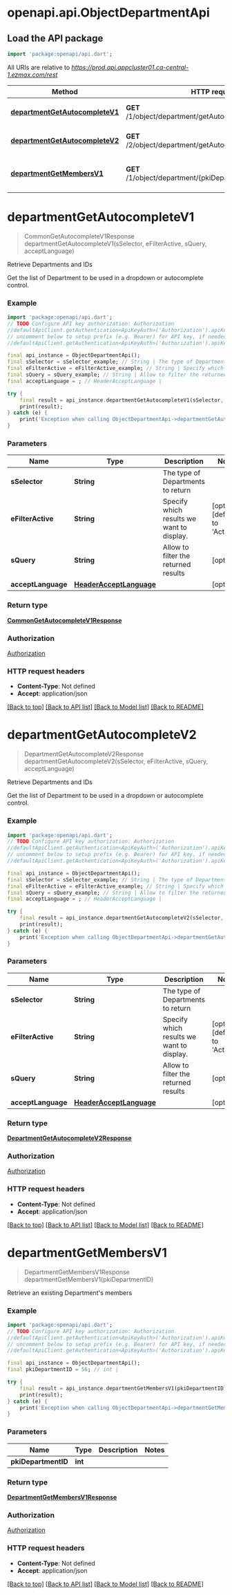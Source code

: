 # openapi.api.ObjectDepartmentApi

## Load the API package
```dart
import 'package:openapi/api.dart';
```

All URIs are relative to *https://prod.api.appcluster01.ca-central-1.ezmax.com/rest*

Method | HTTP request | Description
------------- | ------------- | -------------
[**departmentGetAutocompleteV1**](ObjectDepartmentApi.md#departmentgetautocompletev1) | **GET** /1/object/department/getAutocomplete/{sSelector} | Retrieve Departments and IDs
[**departmentGetAutocompleteV2**](ObjectDepartmentApi.md#departmentgetautocompletev2) | **GET** /2/object/department/getAutocomplete/{sSelector} | Retrieve Departments and IDs
[**departmentGetMembersV1**](ObjectDepartmentApi.md#departmentgetmembersv1) | **GET** /1/object/department/{pkiDepartmentID}/getMembers | Retrieve an existing Department's members


# **departmentGetAutocompleteV1**
> CommonGetAutocompleteV1Response departmentGetAutocompleteV1(sSelector, eFilterActive, sQuery, acceptLanguage)

Retrieve Departments and IDs

Get the list of Department to be used in a dropdown or autocomplete control.

### Example
```dart
import 'package:openapi/api.dart';
// TODO Configure API key authorization: Authorization
//defaultApiClient.getAuthentication<ApiKeyAuth>('Authorization').apiKey = 'YOUR_API_KEY';
// uncomment below to setup prefix (e.g. Bearer) for API key, if needed
//defaultApiClient.getAuthentication<ApiKeyAuth>('Authorization').apiKeyPrefix = 'Bearer';

final api_instance = ObjectDepartmentApi();
final sSelector = sSelector_example; // String | The type of Departments to return
final eFilterActive = eFilterActive_example; // String | Specify which results we want to display.
final sQuery = sQuery_example; // String | Allow to filter the returned results
final acceptLanguage = ; // HeaderAcceptLanguage | 

try {
    final result = api_instance.departmentGetAutocompleteV1(sSelector, eFilterActive, sQuery, acceptLanguage);
    print(result);
} catch (e) {
    print('Exception when calling ObjectDepartmentApi->departmentGetAutocompleteV1: $e\n');
}
```

### Parameters

Name | Type | Description  | Notes
------------- | ------------- | ------------- | -------------
 **sSelector** | **String**| The type of Departments to return | 
 **eFilterActive** | **String**| Specify which results we want to display. | [optional] [default to 'Active']
 **sQuery** | **String**| Allow to filter the returned results | [optional] 
 **acceptLanguage** | [**HeaderAcceptLanguage**](.md)|  | [optional] 

### Return type

[**CommonGetAutocompleteV1Response**](CommonGetAutocompleteV1Response.md)

### Authorization

[Authorization](../README.md#Authorization)

### HTTP request headers

 - **Content-Type**: Not defined
 - **Accept**: application/json

[[Back to top]](#) [[Back to API list]](../README.md#documentation-for-api-endpoints) [[Back to Model list]](../README.md#documentation-for-models) [[Back to README]](../README.md)

# **departmentGetAutocompleteV2**
> DepartmentGetAutocompleteV2Response departmentGetAutocompleteV2(sSelector, eFilterActive, sQuery, acceptLanguage)

Retrieve Departments and IDs

Get the list of Department to be used in a dropdown or autocomplete control.

### Example
```dart
import 'package:openapi/api.dart';
// TODO Configure API key authorization: Authorization
//defaultApiClient.getAuthentication<ApiKeyAuth>('Authorization').apiKey = 'YOUR_API_KEY';
// uncomment below to setup prefix (e.g. Bearer) for API key, if needed
//defaultApiClient.getAuthentication<ApiKeyAuth>('Authorization').apiKeyPrefix = 'Bearer';

final api_instance = ObjectDepartmentApi();
final sSelector = sSelector_example; // String | The type of Departments to return
final eFilterActive = eFilterActive_example; // String | Specify which results we want to display.
final sQuery = sQuery_example; // String | Allow to filter the returned results
final acceptLanguage = ; // HeaderAcceptLanguage | 

try {
    final result = api_instance.departmentGetAutocompleteV2(sSelector, eFilterActive, sQuery, acceptLanguage);
    print(result);
} catch (e) {
    print('Exception when calling ObjectDepartmentApi->departmentGetAutocompleteV2: $e\n');
}
```

### Parameters

Name | Type | Description  | Notes
------------- | ------------- | ------------- | -------------
 **sSelector** | **String**| The type of Departments to return | 
 **eFilterActive** | **String**| Specify which results we want to display. | [optional] [default to 'Active']
 **sQuery** | **String**| Allow to filter the returned results | [optional] 
 **acceptLanguage** | [**HeaderAcceptLanguage**](.md)|  | [optional] 

### Return type

[**DepartmentGetAutocompleteV2Response**](DepartmentGetAutocompleteV2Response.md)

### Authorization

[Authorization](../README.md#Authorization)

### HTTP request headers

 - **Content-Type**: Not defined
 - **Accept**: application/json

[[Back to top]](#) [[Back to API list]](../README.md#documentation-for-api-endpoints) [[Back to Model list]](../README.md#documentation-for-models) [[Back to README]](../README.md)

# **departmentGetMembersV1**
> DepartmentGetMembersV1Response departmentGetMembersV1(pkiDepartmentID)

Retrieve an existing Department's members



### Example
```dart
import 'package:openapi/api.dart';
// TODO Configure API key authorization: Authorization
//defaultApiClient.getAuthentication<ApiKeyAuth>('Authorization').apiKey = 'YOUR_API_KEY';
// uncomment below to setup prefix (e.g. Bearer) for API key, if needed
//defaultApiClient.getAuthentication<ApiKeyAuth>('Authorization').apiKeyPrefix = 'Bearer';

final api_instance = ObjectDepartmentApi();
final pkiDepartmentID = 56; // int | 

try {
    final result = api_instance.departmentGetMembersV1(pkiDepartmentID);
    print(result);
} catch (e) {
    print('Exception when calling ObjectDepartmentApi->departmentGetMembersV1: $e\n');
}
```

### Parameters

Name | Type | Description  | Notes
------------- | ------------- | ------------- | -------------
 **pkiDepartmentID** | **int**|  | 

### Return type

[**DepartmentGetMembersV1Response**](DepartmentGetMembersV1Response.md)

### Authorization

[Authorization](../README.md#Authorization)

### HTTP request headers

 - **Content-Type**: Not defined
 - **Accept**: application/json

[[Back to top]](#) [[Back to API list]](../README.md#documentation-for-api-endpoints) [[Back to Model list]](../README.md#documentation-for-models) [[Back to README]](../README.md)

